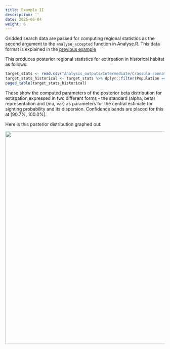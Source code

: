 ```yaml
---
title: Example II
description: ''
date: 2025-06-04
weight: 6
---
```

<link href="{{< blogdown/postref >}}index_files/pagedtable/css/pagedtable.css" rel="stylesheet" />
<script src="{{< blogdown/postref >}}index_files/pagedtable/js/pagedtable.js"></script>





Gridded search data are passed for computing regional statistics as the second argument to the ``analyse_accepted`` function in Analyse.R. This data format is explained in the [previous example](../example-i)

This produces posterior regional statistics for extirpation in historical habitat as follows:


``` r
target_stats <- read.csv("Analysis_outputs/Intermediate/Crassula connata_stats.csv")
target_stats_historical <- target_stats %>% dplyr::filter(Population == "CC1")
paged_table(target_stats_historical)
```

<div data-pagedtable="false">
  <script data-pagedtable-source type="application/json">
{"columns":[{"label":["cells"],"name":[1],"type":["int"],"align":["right"]},{"label":["searched"],"name":[2],"type":["int"],"align":["right"]},{"label":["pops"],"name":[3],"type":["dbl"],"align":["right"]},{"label":["habitatSearched"],"name":[4],"type":["chr"],"align":["left"]},{"label":["Central"],"name":[5],"type":["chr"],"align":["left"]},{"label":["Low"],"name":[6],"type":["chr"],"align":["left"]},{"label":["High"],"name":[7],"type":["chr"],"align":["left"]},{"label":["alpha"],"name":[8],"type":["dbl"],"align":["right"]},{"label":["beta"],"name":[9],"type":["dbl"],"align":["right"]},{"label":["mu"],"name":[10],"type":["dbl"],"align":["right"]},{"label":["var"],"name":[11],"type":["dbl"],"align":["right"]},{"label":["Population"],"name":[12],"type":["chr"],"align":["left"]},{"label":["target"],"name":[13],"type":["chr"],"align":["left"]},{"label":["prior_ER"],"name":[14],"type":["dbl"],"align":["right"]}],"data":[{"1":"6","2":"6","3":"1","4":"100.0%","5":"95.5%","6":"90.7%","7":"100.0%","8":"1.46","9":"31.07","10":"0.04489118","11":"0.001278722","12":"CC1","13":"Crassula connata","14":"0.59"}],"options":{"columns":{"min":{},"max":[10]},"rows":{"min":[10],"max":[10]},"pages":{}}}
  </script>
</div>

These show the computed parameters of the posterior beta distribution for extirpation expressed in two different forms - the standard (alpha, beta) representation and (mu, var) as parameters for the central estimate for sighting probability and its dispersion. Confidence bands are placed for this at [90.7%, 100.0%].

Here is this posterior distribution graphed out:

<img src="{{< blogdown/postref >}}index_files/figure-html/unnamed-chunk-3-1.png" width="672" />

